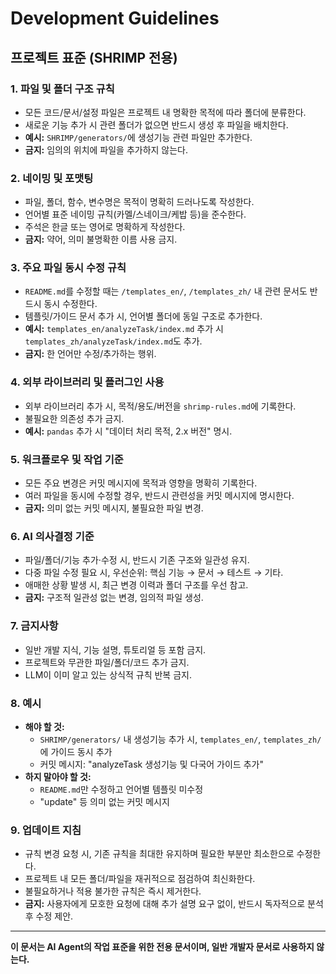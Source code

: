 # Development Guidelines

## 프로젝트 표준 (SHRIMP 전용)

### 1. 파일 및 폴더 구조 규칙
- 모든 코드/문서/설정 파일은 프로젝트 내 명확한 목적에 따라 폴더에 분류한다.
- 새로운 기능 추가 시 관련 폴더가 없으면 반드시 생성 후 파일을 배치한다.
- **예시:** `SHRIMP/generators/`에 생성기능 관련 파일만 추가한다.
- **금지:** 임의의 위치에 파일을 추가하지 않는다.

### 2. 네이밍 및 포맷팅
- 파일, 폴더, 함수, 변수명은 목적이 명확히 드러나도록 작성한다.
- 언어별 표준 네이밍 규칙(카멜/스네이크/케밥 등)을 준수한다.
- 주석은 한글 또는 영어로 명확하게 작성한다.
- **금지:** 약어, 의미 불명확한 이름 사용 금지.

### 3. 주요 파일 동시 수정 규칙
- `README.md`를 수정할 때는 `/templates_en/`, `/templates_zh/` 내 관련 문서도 반드시 동시 수정한다.
- 템플릿/가이드 문서 추가 시, 언어별 폴더에 동일 구조로 추가한다.
- **예시:** `templates_en/analyzeTask/index.md` 추가 시 `templates_zh/analyzeTask/index.md`도 추가.
- **금지:** 한 언어만 수정/추가하는 행위.

### 4. 외부 라이브러리 및 플러그인 사용
- 외부 라이브러리 추가 시, 목적/용도/버전을 `shrimp-rules.md`에 기록한다.
- 불필요한 의존성 추가 금지.
- **예시:** `pandas` 추가 시 "데이터 처리 목적, 2.x 버전" 명시.

### 5. 워크플로우 및 작업 기준
- 모든 주요 변경은 커밋 메시지에 목적과 영향을 명확히 기록한다.
- 여러 파일을 동시에 수정할 경우, 반드시 관련성을 커밋 메시지에 명시한다.
- **금지:** 의미 없는 커밋 메시지, 불필요한 파일 변경.

### 6. AI 의사결정 기준
- 파일/폴더/기능 추가·수정 시, 반드시 기존 구조와 일관성 유지.
- 다중 파일 수정 필요 시, 우선순위: 핵심 기능 → 문서 → 테스트 → 기타.
- 애매한 상황 발생 시, 최근 변경 이력과 폴더 구조를 우선 참고.
- **금지:** 구조적 일관성 없는 변경, 임의적 파일 생성.

### 7. 금지사항
- 일반 개발 지식, 기능 설명, 튜토리얼 등 포함 금지.
- 프로젝트와 무관한 파일/폴더/코드 추가 금지.
- LLM이 이미 알고 있는 상식적 규칙 반복 금지.

### 8. 예시
- **해야 할 것:**
  - `SHRIMP/generators/` 내 생성기능 추가 시, `templates_en/`, `templates_zh/`에 가이드 동시 추가
  - 커밋 메시지: "analyzeTask 생성기능 및 다국어 가이드 추가"
- **하지 말아야 할 것:**
  - `README.md`만 수정하고 언어별 템플릿 미수정
  - "update" 등 의미 없는 커밋 메시지

### 9. 업데이트 지침
- 규칙 변경 요청 시, 기존 규칙을 최대한 유지하며 필요한 부분만 최소한으로 수정한다.
- 프로젝트 내 모든 폴더/파일을 재귀적으로 점검하여 최신화한다.
- 불필요하거나 적용 불가한 규칙은 즉시 제거한다.
- **금지:** 사용자에게 모호한 요청에 대해 추가 설명 요구 없이, 반드시 독자적으로 분석 후 수정 제안.

---

**이 문서는 AI Agent의 작업 표준을 위한 전용 문서이며, 일반 개발자 문서로 사용하지 않는다.**
